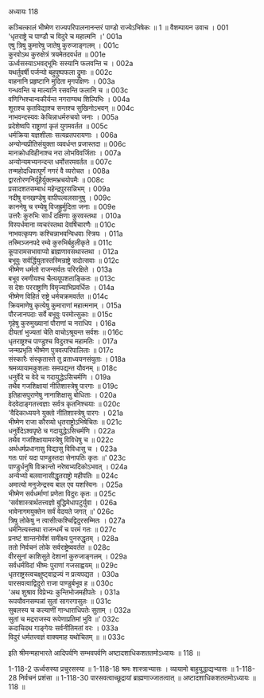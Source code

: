अध्यायः 118

कञ्चित्कालं भीष्मेण राज्यपरिपालनानन्तरं पाण्डो राज्येऽभिषेकः ॥ 1 ॥
वैशम्पायन उवाच ।	001  
\'धृतराष्ट्रे च पाण्डौ च विदुरे च महात्मनि ।\'	001a  
एषु त्रिषु कुमारेषु जातेषु कुरुजाङ्गलम् ।	001c  
कुरवोऽथ कुरुक्षेत्रं त्रयमेतदवर्धत ॥	001e  
ऊर्ध्वसस्याऽभवद्भूमिः सस्यानि फलवन्ति च ।	002a  
यथर्तुवर्षी पर्जन्यो बहुपुष्पफला द्रुमाः ॥	002c  
वाहनानि प्रहृष्टानि मुदिता मृगपक्षिणः ।	003a  
गन्धवन्ति च माल्यानि रसवन्ति फलानि च ॥	003c  
वणिग्भिश्चान्वकीर्यन्त नगराण्यथ शिल्पिभिः ।	004a  
शूराश्च कृतविद्याश्च सन्तश्च सुखिनोऽभवन् ॥	004c  
नाभवन्दस्यवः केचिन्नाधर्मरुचयो जनाः ।	005a  
प्रदेशेष्वपि राष्ट्राणां कृतं युगमवर्तत ॥	005c  
धर्मक्रिया यज्ञशीलाः सत्यव्रतपरायणाः ।	006a  
अन्योन्यप्रीतिसंयुक्ता व्यवर्धन्त प्रजास्तदा ॥	006c  
मानक्रोधविहीनाश्च नरा लोभविवर्जिताः ।	007a  
अन्योन्यमभ्यनन्दन्त धर्मोत्तरमवर्तत ॥	007c  
तन्महोदधिवत्पूर्णं नगरं वै व्यरोचत ।	008a  
द्वारतोरणनिर्यूहैर्युक्तमभ्रचयोपमैः ॥	008c  
प्रसादशतसम्बाधं महेन्द्रपुरसन्निभम् ।	009a  
नदीषु वनखण्डेषु वापीपल्वलसानुषु ।	009c  
काननेषु च रम्येषु विजह्रुर्मुदिता जनाः ॥	009e  
उत्तरैः कुरुभिः सार्धं दक्षिणाः कुरवस्तथा ।	010a  
विस्पर्धमाना व्यचरंस्तथा देवर्षिचारणैः ॥	010c  
नाभवत्कृपणः कश्चिन्नाभवन्विधवाः स्त्रियः ।	011a  
तस्मिञ्जनपदे रम्ये कुरुभिर्बहुलीकृते ॥	011c  
कूपारामसभावाप्यो ब्राह्मणावसथास्तथा ।	012a  
बभूवुः सर्वर्द्धियुतास्तस्मिन्राष्ट्रे सदोत्सवाः ॥	012c  
भीष्मेण धर्मतो राजन्सर्वतः परिरक्षिते ।	013a  
बभूव रमणीयश्च चैत्ययूपशताङ्कितः ॥	013c  
स देशः परराष्ट्राणि विमृज्याभिप्रवर्धितः ।	014a  
भीष्मेण विहितं राष्ट्रे धर्मचक्रमवर्तत ॥	014c  
क्रियमाणेषु कृत्येषु कुमाराणां महात्मनाम् ।	015a  
पौरजानपदाः सर्वे बभूवुः परमोत्सुकाः ॥	015c  
गृहेषु कुरुमुख्यानां पौराणां च नराधिप ।	016a  
दीयतां भुज्यतां चेति वाचोऽश्रूयन्त सर्वशः ॥	016c  
धृतराष्ट्रश्च पाण्डुश्च विदुरश्च महामतिः ।	017a  
जन्मप्रभृति भीष्मेण पुत्रवत्परिपालिताः ॥	017c  
संस्कारैः संस्कृतास्ते तु व्रताध्ययनसंयुताः ।	018a  
श्रमव्यायामकुशलाः समपद्यन्त यौवनम् ॥	018c  
धनुर्वेदे च वेदे च गदायुद्धेऽसिचर्मणि ।	019a  
तथैव गजशिक्षायां नीतिशास्त्रेषु पारगाः ॥	019c  
इतिहासपुराणेषु नानाशिक्षासु बोधिताः ।	020a  
वेदवेदाङ्गतत्त्वज्ञाः सर्वत्र कृतनिश्चयाः ॥	020c  
\'वैदिकाध्ययने युक्तो नीतिशास्त्रेषु पारगः ।	021a  
भीष्मेण राजा कौरव्यो धृतराष्ट्रोऽभिषेचितः ॥	021c  
धनुर्वेदेऽश्वपृष्ठे च गदायुद्धेऽसिचर्मणि ।	022a  
तथैव गजशिक्षायामस्त्रेषु विविधेषु च ॥	022c  
अर्थधर्मप्रधानासु विद्यासु विविधासु च ।	023a  
गतः पारं यदा पाण्डुस्तदा सेनापतिः कृतः ॥\'	023c  
पाण्डुर्धनुषि विक्रान्तो नरेष्वभ्यदिकोऽभवत् ।	024a  
अन्येभ्यो बलवानासीद्धृतराष्ट्रो महीपतिः ॥	024c  
अमात्यो मनुजेन्द्रस्य बाल एव यशस्विनः ।	025a  
भीष्मेण सर्वधर्माणां प्रणेता विदुरः कृतः ॥	025c  
\'सर्वशास्त्रार्थतत्त्वज्ञो बुद्धिमेधापटुर्युवा ।	026a  
भावेनागमयुक्तेन सर्वं वेदयते जगत् ॥\'	026c  
त्रिषु लोकेषु न त्वासीत्कश्चिद्विदुरसम्मितः ।	027a  
धर्मनित्यस्तथा राजन्धर्मं च परमं गतः ॥	027c  
प्रनष्टं शान्तनोर्वंशं समीक्ष्य पुनरुद्धृतम् ।	028a  
ततो निर्वचनं लोके सर्वराष्ट्रेष्ववर्तत ॥	028c  
वीरसूनां काशिसुते देशानां कुरुजाङ्गलम् ।	029a  
सर्वधर्मविदां भीष्मः पुराणां गजसाह्वयम् ॥	029c  
धृतराष्ट्रस्त्वचक्षुष्ट्वाद्रज्यं न प्रत्यपद्यत ।	030a  
पारसवत्वाद्विदुरो राजा पाण्डुर्बभूव ह ॥	030c  
\'अथ शुश्राव विप्रेभ्यः कुन्तिभोजमहीपतेः ।	031a  
रूपयौवनसम्पन्नां सुतां सागरगासुतः ॥	031c  
सुबलस्य च कल्याणीं गान्धाराधिपतेः सुताम् ।	032a  
सुतां च मद्रराजस्य रूपेणाप्रतिमां भुवि ॥\'	032c  
कदाचिदथ गाङ्गेयः सर्वनीतिमतां वरः ।	033a  
विदुरं धर्मतत्त्वज्ञं वाक्यमाह यथोचितम् ॥ ॥	033c  

इति श्रीमन्महाभारते आदिपर्वणि सम्भवपर्वणि अष्टादशाधिकशततमोऽध्यायः ॥ 118 ॥

1-118-2 ऊर्ध्वसस्या प्रचुरसस्या ॥ 1-118-18 श्रमः शास्त्राभ्यासः । व्यायामो बाहुयुद्धाद्यभ्यासः ॥ 1-118-28 निर्वचनं प्रशंसा ॥ 1-118-30 पारसवत्वाच्छूद्रायां ब्राह्मणाज्जातत्वात् ॥ अष्टादशाधिकशततमोऽध्यायः ॥ 118 ॥

